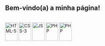 ## Bem-vindo(a) a minha página!

<div style="display: inline_block"><br>

  
  <img align="center" alt="HTML-5" height="60" width="40" src= "https://www.svgrepo.com/show/452228/html-5.svg">
  <img align="center" alt="CSS-3" height="60" width="40" src= "https://www.svgrepo.com/show/452185/css-3.svg">
  <img align="center" alt="JS" height="60" width="40" src= "https://www.svgrepo.com/show/353925/javascript.svg">
  
  <img align="center" alt="PHP" height="60" width="40" src= "https://www.svgrepo.com/show/373969/php2.svg">
  <img align="center" alt="PHP" height="60" width="40" src= "https://www.svgrepo.com/show/473731/mysql.svg">
  
</div>

